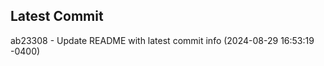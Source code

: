 
## Latest Commit
ab23308 - Update README with latest commit info (2024-08-29 16:53:19 -0400) <Yunxi-Zhou>
